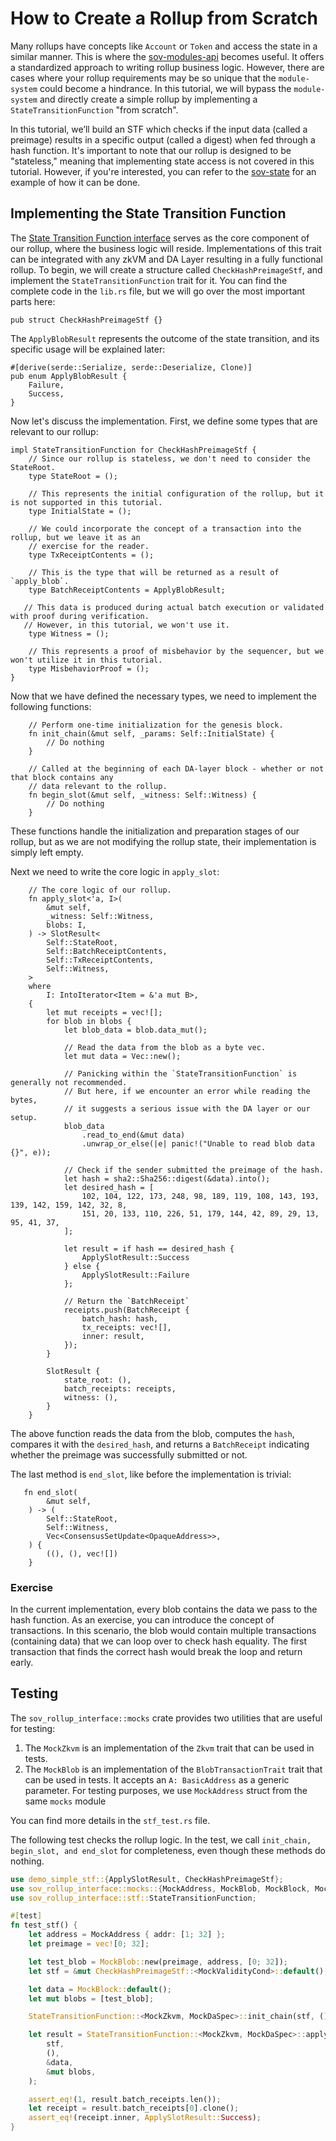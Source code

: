 # How to Create a Rollup from Scratch

Many rollups have concepts like `Account` or `Token` and access the state in a similar manner. This is where the [sov-modules-api](../../module-system/sov-modules-api/README.md) becomes useful. It offers a standardized approach to writing rollup business logic. However, there are cases where your rollup requirements may be so unique that the `module-system` could become a hindrance. In this tutorial, we will bypass the `module-system` and directly create a simple rollup by implementing a `StateTransitionFunction` "from scratch".

In this tutorial, we’ll build an STF which checks if the input data (called a preimage) results in a specific output (called a digest) when fed through a hash function. It's important to note that our rollup is designed to be "stateless," meaning that implementing state access is not covered in this tutorial. However, if you're interested, you can refer to the [sov-state](../../module-system/sov-state/README.md) for an example of how it can be done.

## Implementing the State Transition Function

The [State Transition Function
interface](../../rollup-interface/specs/interfaces/stf.md) serves as the core component of our rollup, where the business logic will reside.
Implementations of this trait can be integrated with any zkVM and DA Layer resulting in a fully functional rollup. To begin, we will create a structure called `CheckHashPreimageStf`, and implement the `StateTransitionFunction` trait for it. You can find the complete code in the `lib.rs` file, but we will go over the most important parts here:

```rust, ignore
pub struct CheckHashPreimageStf {}
```

The `ApplyBlobResult` represents the outcome of the state transition, and its specific usage will be explained later:

```rust, ignore
#[derive(serde::Serialize, serde::Deserialize, Clone)]
pub enum ApplyBlobResult {
    Failure,
    Success,
}
```

Now let's discuss the implementation. First, we define some types that are relevant to our rollup:

```rust, ignore
impl StateTransitionFunction for CheckHashPreimageStf {
    // Since our rollup is stateless, we don't need to consider the StateRoot.
    type StateRoot = ();

    // This represents the initial configuration of the rollup, but it is not supported in this tutorial.
    type InitialState = ();

    // We could incorporate the concept of a transaction into the rollup, but we leave it as an
    // exercise for the reader.
    type TxReceiptContents = ();

    // This is the type that will be returned as a result of `apply_blob`.
    type BatchReceiptContents = ApplyBlobResult;

   // This data is produced during actual batch execution or validated with proof during verification.
   // However, in this tutorial, we won't use it.
    type Witness = ();

    // This represents a proof of misbehavior by the sequencer, but we won't utilize it in this tutorial.
    type MisbehaviorProof = ();
}
```

Now that we have defined the necessary types, we need to implement the following functions:

```rust, ignore
    // Perform one-time initialization for the genesis block.
    fn init_chain(&mut self, _params: Self::InitialState) {
        // Do nothing
    }

    // Called at the beginning of each DA-layer block - whether or not that block contains any
    // data relevant to the rollup.
    fn begin_slot(&mut self, _witness: Self::Witness) {
        // Do nothing
    }
```

These functions handle the initialization and preparation stages of our rollup, but as we are not modifying the rollup state, their implementation is simply left empty.

Next we need to write the core logic in `apply_slot`:

```rust, ignore
    // The core logic of our rollup.
    fn apply_slot<'a, I>(
        &mut self,
        _witness: Self::Witness,
        blobs: I,
    ) -> SlotResult<
        Self::StateRoot,
        Self::BatchReceiptContents,
        Self::TxReceiptContents,
        Self::Witness,
    >
    where
        I: IntoIterator<Item = &'a mut B>,
    {
        let mut receipts = vec![];
        for blob in blobs {
            let blob_data = blob.data_mut();

            // Read the data from the blob as a byte vec.
            let mut data = Vec::new();

            // Panicking within the `StateTransitionFunction` is generally not recommended.
            // But here, if we encounter an error while reading the bytes,
            // it suggests a serious issue with the DA layer or our setup.
            blob_data
                .read_to_end(&mut data)
                .unwrap_or_else(|e| panic!("Unable to read blob data {}", e));

            // Check if the sender submitted the preimage of the hash.
            let hash = sha2::Sha256::digest(&data).into();
            let desired_hash = [
                102, 104, 122, 173, 248, 98, 189, 119, 108, 143, 193, 139, 142, 159, 142, 32, 8,
                151, 20, 133, 110, 226, 51, 179, 144, 42, 89, 29, 13, 95, 41, 37,
            ];

            let result = if hash == desired_hash {
                ApplySlotResult::Success
            } else {
                ApplySlotResult::Failure
            };

            // Return the `BatchReceipt`
            receipts.push(BatchReceipt {
                batch_hash: hash,
                tx_receipts: vec![],
                inner: result,
            });
        }

        SlotResult {
            state_root: (),
            batch_receipts: receipts,
            witness: (),
        }
    }
```

The above function reads the data from the blob, computes the `hash`, compares it with the `desired_hash`, and returns a `BatchReceipt` indicating whether the preimage was successfully submitted or not.

The last method is `end_slot`, like before the implementation is trivial:

```rust, ignore
   fn end_slot(
        &mut self,
    ) -> (
        Self::StateRoot,
        Self::Witness,
        Vec<ConsensusSetUpdate<OpaqueAddress>>,
    ) {
        ((), (), vec![])
    }
```

### Exercise

In the current implementation, every blob contains the data we pass to the hash function.
As an exercise, you can introduce the concept of transactions. In this scenario,
the blob would contain multiple transactions (containing data) that we can loop over to check hash equality.
The first transaction that finds the correct hash would break the loop and return early.

## Testing

The `sov_rollup_interface::mocks` crate provides two utilities that are useful for testing:

1. The `MockZkvm` is an implementation of the `Zkvm` trait that can be used in tests.
1. The `MockBlob` is an implementation of the `BlobTransactionTrait` trait that can be used in tests. It accepts an `A: BasicAddress` as a generic parameter. For testing purposes, we use `MockAddress` struct from the same `mocks` module

You can find more details in the `stf_test.rs` file.

The following test checks the rollup logic. In the test, we call `init_chain, begin_slot, and end_slot` for completeness, even though these methods do nothing.

```rust
use demo_simple_stf::{ApplySlotResult, CheckHashPreimageStf};
use sov_rollup_interface::mocks::{MockAddress, MockBlob, MockBlock, MockValidityCond, MockZkvm};
use sov_rollup_interface::stf::StateTransitionFunction;

#[test]
fn test_stf() {
    let address = MockAddress { addr: [1; 32] };
    let preimage = vec![0; 32];

    let test_blob = MockBlob::new(preimage, address, [0; 32]);
    let stf = &mut CheckHashPreimageStf::<MockValidityCond>::default();

    let data = MockBlock::default();
    let mut blobs = [test_blob];

    StateTransitionFunction::<MockZkvm, MockDaSpec>::init_chain(stf, ());

    let result = StateTransitionFunction::<MockZkvm, MockDaSpec>::apply_slot(
        stf,
        (),
        &data,
        &mut blobs,
    );

    assert_eq!(1, result.batch_receipts.len());
    let receipt = result.batch_receipts[0].clone();
    assert_eq!(receipt.inner, ApplySlotResult::Success);
}
```
